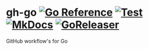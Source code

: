 # gh-go [![Go Reference](https://pkg.go.dev/badge/github.com/rajatgoel/gh-go.svg)](https://pkg.go.dev/github.com/rajatgoel/gh-go) [![Test](../../actions/workflows/test.yml/badge.svg)](../../actions/workflows/test.yml) [![MkDocs](../../actions/workflows/docs.yml/badge.svg)](../../actions/workflows/docs.yml) [![GoReleaser](../../actions/workflows/release.yml/badge.svg)](../../actions/workflows/release.yml)
GitHub workflow's for Go
